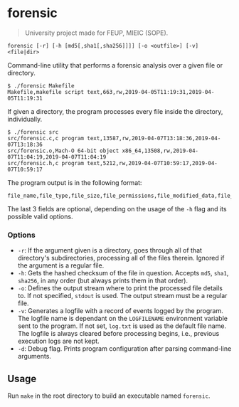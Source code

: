 # forensic

> University project made for FEUP, MIEIC (SOPE).

```
forensic [-r] [-h [md5[,sha1[,sha256]]]] [-o <outfile>] [-v] <file|dir>
```

Command-line utility that performs a forensic analysis over a given file or directory.

```
$ ./forensic Makefile
Makefile,makefile script text,663,rw,2019-04-05T11:19:31,2019-04-05T11:19:31
```

If given a directory, the program processes every file inside the directory, individually.

```
$ ./forensic src
src/forensic.c,c program text,13587,rw,2019-04-07T13:18:36,2019-04-07T13:18:36
src/forensic.o,Mach-O 64-bit object x86_64,13508,rw,2019-04-07T11:04:19,2019-04-07T11:04:19
src/forensic.h,c program text,5212,rw,2019-04-07T10:59:17,2019-04-07T10:59:17
```

The program output is in the following format:

```
file_name,file_type,file_size,file_permissions,file_modified_data,file_accessed_date,md5,sha1,sha256
```

The last 3 fields are optional, depending on the usage of the `-h` flag and its possible valid options.

### Options

- `-r`: If the argument given is a directory, goes through all of that directory's subdirectories, processing all of the files therein. Ignored if the argument is a regular file.
- `-h`: Gets the hashed checksum of the file in question. Accepts `md5`, `sha1`, `sha256`, in any order (but always prints them in that order).
- `-o`: Defines the output stream where to print the processed file details to. If not specified, `stdout` is used. The output stream must be a regular file.
- `-v`: Generates a logfile with a record of events logged by the program. The logfile name is dependant on the `LOGFILENAME` environment variable sent to the program. If not set, `log.txt` is used as the default file name. The logfile is always cleared before processing begins, i.e., previous execution logs are not kept.
- `-d`: Debug flag. Prints program configuration after parsing command-line arguments.

## Usage

Run `make` in the root directory to build an executable named `forensic`.

